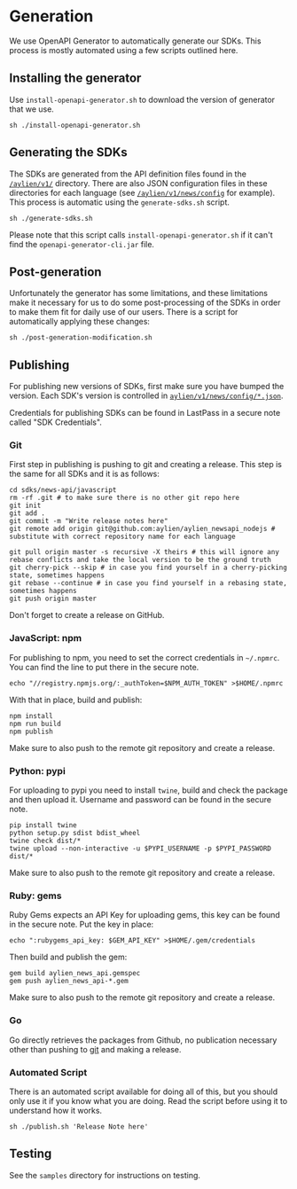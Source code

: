 # Generation

We use OpenAPI Generator to automatically generate our SDKs. This process is mostly automated using a few scripts outlined here.

## Installing the generator

Use `install-openapi-generator.sh` to download the version of generator that we use.

```
sh ./install-openapi-generator.sh
```

## Generating the SDKs

The SDKs are generated from the API definition files found in the [`/aylien/v1/`](/aylien/v1) directory. There are also JSON configuration files in these directories for each language (see [`/aylien/v1/news/config`](/aylien/v1/news/config) for example). This process is automatic using the `generate-sdks.sh` script.

```
sh ./generate-sdks.sh
```

Please note that this script calls `install-openapi-generator.sh` if it can't find the `openapi-generator-cli.jar` file.

## Post-generation

Unfortunately the generator has some limitations, and these limitations make it necessary for us to do some post-processing of the SDKs in order to make them fit for daily use of our users. There is a script for automatically applying these changes:

```
sh ./post-generation-modification.sh
```

## Publishing

For publishing new versions of SDKs, first make sure you have bumped the version. Each SDK's version is controlled in [`aylien/v1/news/config/*.json`](../aylien/v1/news/config).

Credentials for publishing SDKs can be found in LastPass in a secure note called "SDK Credentials".

### Git

First step in publishing is pushing to git and creating a release. This step is the same for all SDKs and it is as follows:

```
cd sdks/news-api/javascript
rm -rf .git # to make sure there is no other git repo here
git init
git add .
git commit -m "Write release notes here"
git remote add origin git@github.com:aylien/aylien_newsapi_nodejs # substitute with correct repository name for each language

git pull origin master -s recursive -X theirs # this will ignore any rebase conflicts and take the local version to be the ground truth
git cherry-pick --skip # in case you find yourself in a cherry-picking state, sometimes happens
git rebase --continue # in case you find yourself in a rebasing state, sometimes happens
git push origin master
```

Don't forget to create a release on GitHub.

### JavaScript: npm

For publishing to npm, you need to set the correct credentials in `~/.npmrc`. You can find the line to put there in the secure note.

```
echo "//registry.npmjs.org/:_authToken=$NPM_AUTH_TOKEN" >$HOME/.npmrc
```

With that in place, build and publish:
```
npm install
npm run build
npm publish
```

Make sure to also push to the remote git repository and create a release.

### Python: pypi

For uploading to pypi you need to install `twine`, build and check the package and then upload it. Username and password can be found in the secure note.

```
pip install twine
python setup.py sdist bdist_wheel
twine check dist/*
twine upload --non-interactive -u $PYPI_USERNAME -p $PYPI_PASSWORD dist/*
```

Make sure to also push to the remote git repository and create a release.

### Ruby: gems

Ruby Gems expects an API Key for uploading gems, this key can be found in the secure note. Put the key in place:

```
echo ":rubygems_api_key: $GEM_API_KEY" >$HOME/.gem/credentials
```

Then build and publish the gem:
```
gem build aylien_news_api.gemspec
gem push aylien_news_api-*.gem
```

Make sure to also push to the remote git repository and create a release.

### Go

Go directly retrieves the packages from Github, no publication necessary other than pushing to [git](#git) and making a release.

### Automated Script

There is an automated script available for doing all of this, but you should only use it if you know what you are doing. Read the script before using it to understand how it works.

```
sh ./publish.sh 'Release Note here'
```

## Testing

See the `samples` directory for instructions on testing.
